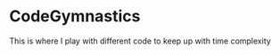 CodeGymnastics
==============

This is where I play with different code to keep up with time complexity
